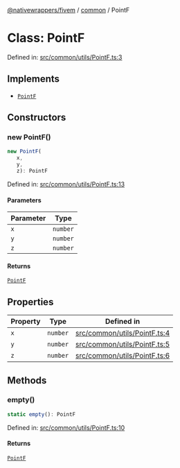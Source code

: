 [@nativewrappers/fivem](../../README.md) / [common](../README.md) / PointF

# Class: PointF

Defined in: [src/common/utils/PointF.ts:3](https://github.com/nativewrappers/nativewrappers/blob/c6ab47d1014f341bb58fccc9d519ceb48157a741/src/common/utils/PointF.ts#L3)

## Implements

- [`PointF`](PointF.md)

## Constructors

### new PointF()

```ts
new PointF(
   x, 
   y, 
   z): PointF
```

Defined in: [src/common/utils/PointF.ts:13](https://github.com/nativewrappers/nativewrappers/blob/c6ab47d1014f341bb58fccc9d519ceb48157a741/src/common/utils/PointF.ts#L13)

#### Parameters

| Parameter | Type |
| ------ | ------ |
| `x` | `number` |
| `y` | `number` |
| `z` | `number` |

#### Returns

[`PointF`](PointF.md)

## Properties

| Property | Type | Defined in |
| ------ | ------ | ------ |
| <a id="x-1"></a> `x` | `number` | [src/common/utils/PointF.ts:4](https://github.com/nativewrappers/nativewrappers/blob/c6ab47d1014f341bb58fccc9d519ceb48157a741/src/common/utils/PointF.ts#L4) |
| <a id="y-1"></a> `y` | `number` | [src/common/utils/PointF.ts:5](https://github.com/nativewrappers/nativewrappers/blob/c6ab47d1014f341bb58fccc9d519ceb48157a741/src/common/utils/PointF.ts#L5) |
| <a id="z-1"></a> `z` | `number` | [src/common/utils/PointF.ts:6](https://github.com/nativewrappers/nativewrappers/blob/c6ab47d1014f341bb58fccc9d519ceb48157a741/src/common/utils/PointF.ts#L6) |

## Methods

### empty()

```ts
static empty(): PointF
```

Defined in: [src/common/utils/PointF.ts:10](https://github.com/nativewrappers/nativewrappers/blob/c6ab47d1014f341bb58fccc9d519ceb48157a741/src/common/utils/PointF.ts#L10)

#### Returns

[`PointF`](PointF.md)
